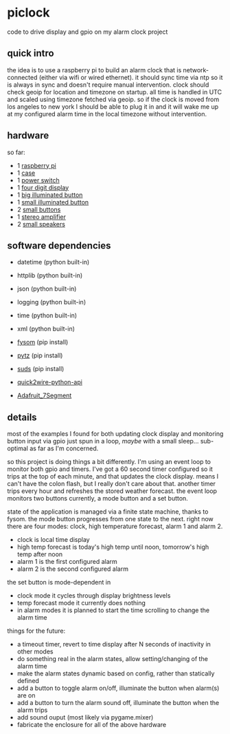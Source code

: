 piclock
=======

code to drive display and gpio on my alarm clock project

quick intro
-----------

the idea is to use a raspberry pi to build an alarm clock that is network-connected (either via wifi
or wired ethernet).  it should sync time via ntp so it is always in sync and doesn't require manual
intervention.  clock should check geoip for location and timezone on startup.  all time is handled
in UTC and scaled using timezone fetched via geoip.  so if the clock is moved from los angeles to
new york I should be able to plug it in and it will wake me up at my configured alarm time in the
local timezone without intervention.

hardware
--------

so far:

- 1 [raspberry pi](http://www.raspberrypi.org)
- 1 [case](http://www.amazon.com/gp/product/B007POB85K/)
- 1 [power switch](http://mausberrycircuits.com/products/shutdown-switch-with-rocker)
- 1 [four digit display](http://www.adafruit.com/products/881)
- 1 [big illuminated button](http://www.adafruit.com/products/1194)
- 1 [small illuminated button](http://www.adafruit.com/products/1477)
- 2 [small buttons](http://www.adafruit.com/products/1505)
- 1 [stereo amplifier](http://www.adafruit.com/products/1552)
- 2 [small speakers](http://www.adafruit.com/products/1313)

software dependencies
---------------------

- datetime (python built-in)
- httplib (python built-in)
- json (python built-in)
- logging (python built-in)
- time (python built-in)
- xml (python built-in)

- [fysom](https://pypi.python.org/pypi/fysom/1.0.9) (pip install)
- [pytz](https://pypi.python.org/pypi/pytz) (pip install)
- [suds](https://fedorahosted.org/suds/) (pip install)

- [quick2wire-python-api](https://github.com/quick2wire/quick2wire-python-api)
- [Adafruit_7Segment](https://github.com/adafruit/Adafruit-Raspberry-Pi-Python-Code)

details
-------

most of the examples I found for both updating clock display and monitoring button input via gpio
just spun in a loop, _maybe_ with a small sleep...  sub-optimal as far as I'm concerned.

so this project is doing things a bit differently.  I'm using an event loop to monitor both gpio
and timers.  I've got a 60 second timer configured so it trips at the top of each minute, and that
updates the clock display.  means I can't have the colon flash, but I really don't care about that.
another timer trips every hour and refreshes the stored weather forecast.  the event loop monitors
two buttons currently, a mode button and a set button.

state of the application is managed via a finite state machine, thanks to fysom.  the mode button
progresses from one state to the next.  right now there are four modes: clock, high temperature
forecast, alarm 1 and alarm 2.

- clock is local time display
- high temp forecast is today's high temp until noon, tomorrow's high temp after noon
- alarm 1 is the first configured alarm
- alarm 2 is the second configured alarm

the set button is mode-dependent in

- clock mode it cycles through display brightness levels
- temp forecast mode it currently does nothing
- in alarm modes it is planned to start the time scrolling to change the alarm time

things for the future:

- a timeout timer, revert to time display after N seconds of inactivity in other modes
- do something real in the alarm states, allow setting/changing of the alarm time
- make the alarm states dynamic based on config, rather than statically defined
- add a button to toggle alarm on/off, illuminate the button when alarm(s) are on
- add a button to turn the alarm sound off, illuminate the button when the alarm trips
- add sound ouput (most likely via pygame.mixer)
- fabricate the enclosure for all of the above hardware
